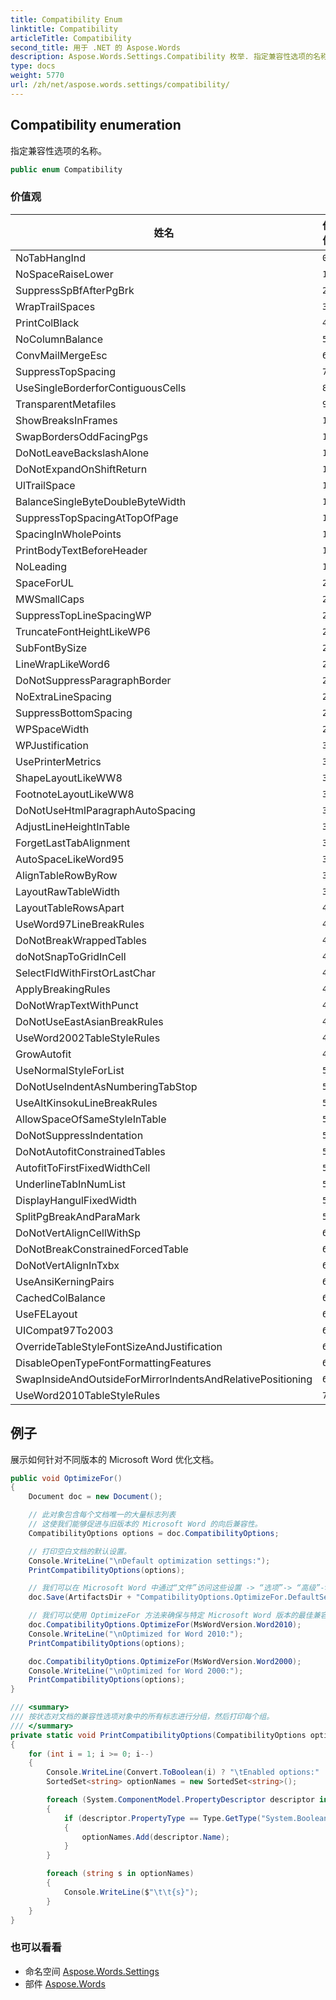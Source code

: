 ```yaml
---
title: Compatibility Enum
linktitle: Compatibility
articleTitle: Compatibility
second_title: 用于 .NET 的 Aspose.Words
description: Aspose.Words.Settings.Compatibility 枚举. 指定兼容性选项的名称 在 C#.
type: docs
weight: 5770
url: /zh/net/aspose.words.settings/compatibility/
---
```

## Compatibility enumeration

指定兼容性选项的名称。

```csharp
public enum Compatibility
```

### 价值观

| 姓名 | 价值 | 描述 |
| --- | --- | --- |
| NoTabHangInd | `0` |  |
| NoSpaceRaiseLower | `1` |  |
| SuppressSpBfAfterPgBrk | `2` |  |
| WrapTrailSpaces | `3` |  |
| PrintColBlack | `4` |  |
| NoColumnBalance | `5` |  |
| ConvMailMergeEsc | `6` |  |
| SuppressTopSpacing | `7` |  |
| UseSingleBorderforContiguousCells | `8` |  |
| TransparentMetafiles | `9` |  |
| ShowBreaksInFrames | `10` |  |
| SwapBordersOddFacingPgs | `11` |  |
| DoNotLeaveBackslashAlone | `12` |  |
| DoNotExpandOnShiftReturn | `13` |  |
| UlTrailSpace | `14` |  |
| BalanceSingleByteDoubleByteWidth | `15` |  |
| SuppressTopSpacingAtTopOfPage | `16` |  |
| SpacingInWholePoints | `17` |  |
| PrintBodyTextBeforeHeader | `18` |  |
| NoLeading | `19` |  |
| SpaceForUL | `20` |  |
| MWSmallCaps | `21` |  |
| SuppressTopLineSpacingWP | `22` |  |
| TruncateFontHeightLikeWP6 | `23` |  |
| SubFontBySize | `24` |  |
| LineWrapLikeWord6 | `25` |  |
| DoNotSuppressParagraphBorder | `26` |  |
| NoExtraLineSpacing | `27` |  |
| SuppressBottomSpacing | `28` |  |
| WPSpaceWidth | `29` |  |
| WPJustification | `30` |  |
| UsePrinterMetrics | `31` |  |
| ShapeLayoutLikeWW8 | `32` |  |
| FootnoteLayoutLikeWW8 | `33` |  |
| DoNotUseHtmlParagraphAutoSpacing | `34` |  |
| AdjustLineHeightInTable | `35` |  |
| ForgetLastTabAlignment | `36` |  |
| AutoSpaceLikeWord95 | `37` |  |
| AlignTableRowByRow | `38` |  |
| LayoutRawTableWidth | `39` |  |
| LayoutTableRowsApart | `40` |  |
| UseWord97LineBreakRules | `41` |  |
| DoNotBreakWrappedTables | `42` |  |
| doNotSnapToGridInCell | `43` |  |
| SelectFldWithFirstOrLastChar | `44` |  |
| ApplyBreakingRules | `45` |  |
| DoNotWrapTextWithPunct | `46` |  |
| DoNotUseEastAsianBreakRules | `47` |  |
| UseWord2002TableStyleRules | `48` |  |
| GrowAutofit | `49` |  |
| UseNormalStyleForList | `50` |  |
| DoNotUseIndentAsNumberingTabStop | `51` |  |
| UseAltKinsokuLineBreakRules | `52` |  |
| AllowSpaceOfSameStyleInTable | `53` |  |
| DoNotSuppressIndentation | `54` |  |
| DoNotAutofitConstrainedTables | `55` |  |
| AutofitToFirstFixedWidthCell | `56` |  |
| UnderlineTabInNumList | `57` |  |
| DisplayHangulFixedWidth | `58` |  |
| SplitPgBreakAndParaMark | `59` |  |
| DoNotVertAlignCellWithSp | `60` |  |
| DoNotBreakConstrainedForcedTable | `61` |  |
| DoNotVertAlignInTxbx | `62` |  |
| UseAnsiKerningPairs | `63` |  |
| CachedColBalance | `64` |  |
| UseFELayout | `65` |  |
| UICompat97To2003 | `66` |  |
| OverrideTableStyleFontSizeAndJustification | `67` |  |
| DisableOpenTypeFontFormattingFeatures | `68` |  |
| SwapInsideAndOutsideForMirrorIndentsAndRelativePositioning | `69` |  |
| UseWord2010TableStyleRules | `70` |  |

## 例子

展示如何针对不同版本的 Microsoft Word 优化文档。

```csharp
public void OptimizeFor()
{
    Document doc = new Document();

    // 此对象包含每个文档唯一的大量标志列表
    // 这使我们能够促进与旧版本的 Microsoft Word 的向后兼容性。
    CompatibilityOptions options = doc.CompatibilityOptions;

    // 打印空白文档的默认设置。
    Console.WriteLine("\nDefault optimization settings:");
    PrintCompatibilityOptions(options);

    // 我们可以在 Microsoft Word 中通过“文件”访问这些设置 -> “选项”-> “高级”-> “...的兼容性选项”。
    doc.Save(ArtifactsDir + "CompatibilityOptions.OptimizeFor.DefaultSettings.docx");

    // 我们可以使用 OptimizeFor 方法来确保与特定 Microsoft Word 版本的最佳兼容性。
    doc.CompatibilityOptions.OptimizeFor(MsWordVersion.Word2010);
    Console.WriteLine("\nOptimized for Word 2010:");
    PrintCompatibilityOptions(options);

    doc.CompatibilityOptions.OptimizeFor(MsWordVersion.Word2000);
    Console.WriteLine("\nOptimized for Word 2000:");
    PrintCompatibilityOptions(options);
}

/// <summary>
/// 按状态对文档的兼容性选项对象中的所有标志进行分组，然后打印每个组。
/// </summary>
private static void PrintCompatibilityOptions(CompatibilityOptions options)
{
    for (int i = 1; i >= 0; i--)
    {
        Console.WriteLine(Convert.ToBoolean(i) ? "\tEnabled options:" : "\tDisabled options:");
        SortedSet<string> optionNames = new SortedSet<string>();

        foreach (System.ComponentModel.PropertyDescriptor descriptor in System.ComponentModel.TypeDescriptor.GetProperties(options))
        {
            if (descriptor.PropertyType == Type.GetType("System.Boolean") && i == Convert.ToInt32(descriptor.GetValue(options)))
            {
                optionNames.Add(descriptor.Name);
            }
        }

        foreach (string s in optionNames)
        {
            Console.WriteLine($"\t\t{s}");
        }
    }
}
```

### 也可以看看

* 命名空间 [Aspose.Words.Settings](../../aspose.words.settings/)
* 部件 [Aspose.Words](../../)
